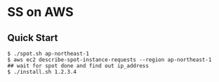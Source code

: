 # SS on AWS

## Quick Start

```shell
$ ./spot.sh ap-northeast-1
$ aws ec2 describe-spot-instance-requests --region ap-northeast-1
## wait for spot done and find out ip_address
$ ./install.sh 1.2.3.4
```